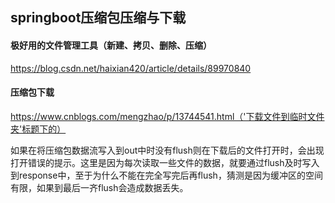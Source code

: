 ## springboot压缩包压缩与下载

#### 极好用的文件管理工具（新建、拷贝、删除、压缩）

https://blog.csdn.net/haixian420/article/details/89970840

#### 压缩包下载

https://www.cnblogs.com/mengzhao/p/13744541.html（'下载文件到临时文件夹'标题下的）

如果在将压缩包数据流写入到out中时没有flush则在下载后的文件打开时，会出现打开错误的提示。这里是因为每次读取一些文件的数据，就要通过flush及时写入到response中，至于为什么不能在完全写完后再flush，猜测是因为缓冲区的空间有限，如果到最后一齐flush会造成数据丢失。

